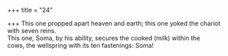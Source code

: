 +++
title = "24"

+++
This one propped apart heaven and earth; this one yoked the chariot  with seven reins.  
This one, Soma, by his ability, secures the cooked (milk) within the  
cows, the wellspring with its ten fastenings: Soma!  